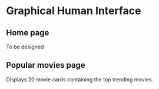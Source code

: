 # Graphical Human Interface

## Home page

To be designed

## Popular movies page

Displays 20 movie cards containing the top trending movies.
